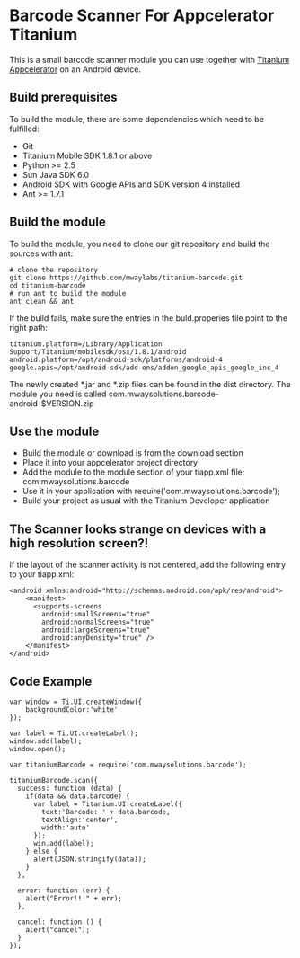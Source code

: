Barcode Scanner For Appcelerator Titanium
=========================================

This is a small barcode scanner module you can use together with [Titanium Appcelerator](http://appcelerator.com) on an Android device.

Build prerequisites
-------------------

To build the module, there are some dependencies which need to be fulfilled:

- Git
- Titanium Mobile SDK 1.8.1 or above
- Python >= 2.5
- Sun Java SDK 6.0
- Android SDK with Google APIs and SDK version 4 installed
- Ant >= 1.7.1


Build the module
----------------

To build the module, you need to clone our git repository and build the sources with ant:

    # clone the repository
    git clone https://github.com/mwaylabs/titanium-barcode.git
    cd titanium-barcode
    # run ant to build the module
    ant clean && ant

If the build fails, make sure the entries in the buld.properies file point to the right path:

    titanium.platform=/Library/Application Support/Titanium/mobilesdk/osx/1.8.1/android
    android.platform=/opt/android-sdk/platforms/android-4
    google.apis=/opt/android-sdk/add-ons/addon_google_apis_google_inc_4

The newly created *.jar and *.zip files can be found in the dist directory. The module you need is called com.mwaysolutions.barcode-android-$VERSION.zip

Use the module
--------------

- Build the module or download is from the download section
- Place it into your appcelerator project directory
- Add the module to the module section of your tiapp.xml file: <modules><module version="0.3">com.mwaysolutions.barcode</module></modules>
- Use it in your application with require('com.mwaysolutions.barcode');
- Build your project as usual with the Titanium Developer application


The Scanner looks strange on devices with a high resolution screen?!
--------------------------------------------------------------------

If the layout of the scanner activity is not centered, add the following entry to your tiapp.xml:

    <android xmlns:android="http://schemas.android.com/apk/res/android">
        <manifest>
          <supports-screens
            android:smallScreens="true"
            android:normalScreens="true"
            android:largeScreens="true"
            android:anyDensity="true" />
        </manifest>
    </android>


Code Example
------------

    var window = Ti.UI.createWindow({
	    backgroundColor:'white'
    });

    var label = Ti.UI.createLabel();
    window.add(label);
    window.open();

    var titaniumBarcode = require('com.mwaysolutions.barcode');

    titaniumBarcode.scan({
      success: function (data) {
        if(data && data.barcode) {
          var label = Titanium.UI.createLabel({
            text:'Barcode: ' + data.barcode,
            textAlign:'center',
            width:'auto'
          });
          win.add(label);
        } else {
          alert(JSON.stringify(data));
        }
      },

      error: function (err) { 
        alert("Error!! " + err); 
      },

      cancel: function () { 
        alert("cancel"); 
      }
    });

